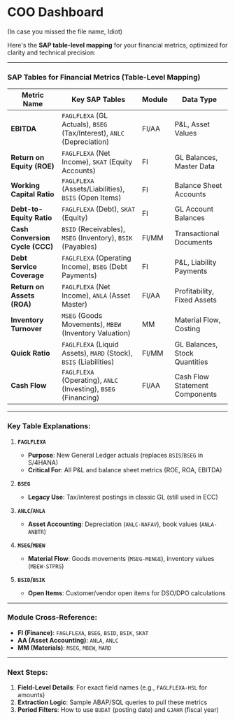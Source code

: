 # COO Dashboard
(In case you missed the file name, Idiot)

Here's the **SAP table-level mapping** for your financial metrics, optimized for clarity and technical precision:

---

### **SAP Tables for Financial Metrics (Table-Level Mapping)**

| **Metric Name**               | **Key SAP Tables**                                                                 | **Module** | **Data Type**                          |
|-------------------------------|-----------------------------------------------------------------------------------|------------|----------------------------------------|
| **EBITDA**                    | `FAGLFLEXA` (GL Actuals), `BSEG` (Tax/Interest), `ANLC` (Depreciation)            | FI/AA      | P&L, Asset Values                     |
| **Return on Equity (ROE)**     | `FAGLFLEXA` (Net Income), `SKAT` (Equity Accounts)                                | FI         | GL Balances, Master Data              |
| **Working Capital Ratio**      | `FAGLFLEXA` (Assets/Liabilities), `BSIS` (Open Items)                             | FI         | Balance Sheet Accounts                |
| **Debt-to-Equity Ratio**       | `FAGLFLEXA` (Debt), `SKAT` (Equity)                                              | FI         | GL Account Balances                   |
| **Cash Conversion Cycle (CCC)**| `BSID` (Receivables), `MSEG` (Inventory), `BSIK` (Payables)                      | FI/MM      | Transactional Documents               |
| **Debt Service Coverage**      | `FAGLFLEXA` (Operating Income), `BSEG` (Debt Payments)                           | FI         | P&L, Liability Payments              |
| **Return on Assets (ROA)**     | `FAGLFLEXA` (Net Income), `ANLA` (Asset Master)                                   | FI/AA      | Profitability, Fixed Assets          |
| **Inventory Turnover**         | `MSEG` (Goods Movements), `MBEW` (Inventory Valuation)                           | MM         | Material Flow, Costing               |
| **Quick Ratio**                | `FAGLFLEXA` (Liquid Assets), `MARD` (Stock), `BSIS` (Liabilities)                | FI/MM      | GL Balances, Stock Quantities        |
| **Cash Flow**                  | `FAGLFLEXA` (Operating), `ANLC` (Investing), `BSEG` (Financing)                  | FI/AA      | Cash Flow Statement Components       |

---

### **Key Table Explanations:**

1. **`FAGLFLEXA`**  
   - **Purpose**: New General Ledger actuals (replaces `BSIS`/`BSEG` in S/4HANA)  
   - **Critical For**: All P&L and balance sheet metrics (ROE, ROA, EBITDA)  

2. **`BSEG`**  
   - **Legacy Use**: Tax/interest postings in classic GL (still used in ECC)  

3. **`ANLC`/`ANLA`**  
   - **Asset Accounting**: Depreciation (`ANLC-NAFAV`), book values (`ANLA-ANBTR`)  

4. **`MSEG`/`MBEW`**  
   - **Material Flow**: Goods movements (`MSEG-MENGE`), inventory values (`MBEW-STPRS`)  

5. **`BSID`/`BSIK`**  
   - **Open Items**: Customer/vendor open items for DSO/DPO calculations  

---

### **Module Cross-Reference:**
- **FI (Finance)**: `FAGLFLEXA`, `BSEG`, `BSID`, `BSIK`, `SKAT`  
- **AA (Asset Accounting)**: `ANLA`, `ANLC`  
- **MM (Materials)**: `MSEG`, `MBEW`, `MARD`  

---

### **Next Steps:**
1. **Field-Level Details**: For exact field names (e.g., `FAGLFLEXA-HSL` for amounts)  
2. **Extraction Logic**: Sample ABAP/SQL queries to pull these metrics  
3. **Period Filters**: How to use `BUDAT` (posting date) and `GJAHR` (fiscal year)  
